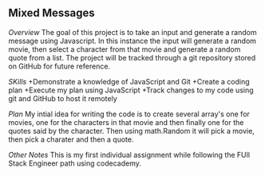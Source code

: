 ## Mixed Messages

*Overview*
    The goal of this project is to take an input and generate a random message using Javascript.  In this instance the input will generate a random movie, then select a character from that movie and generate a random quote from a list. The project will be tracked through a git repository stored on GitHub for future reference.  

*SKills*
    +Demonstrate a knowledge of JavaScript and Git
    +Create a coding plan
    +Execute my plan using JavaScript
    +Track changes to my code using git and GitHub to host it remotely

*Plan* 
My intial idea for writing the code is to create several array's one for movies, one for the characters in that movie and then finally one for the quotes said by the character.  Then  using math.Random it will pick a movie, then pick a charater and then a quote. 

*Other Notes*
    This is my first individual assignment while following the FUll Stack Engineer path using codecademy.  